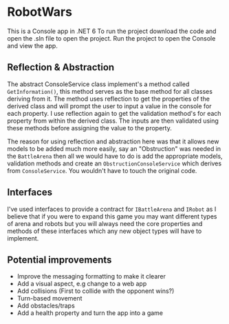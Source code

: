 # RobotWars
This is a Console app in .NET 6
To run the project download the code and open the .sln file to open the project. Run the project to open the Console and view the app.

## Reflection & Abstraction
The abstract ConsoleService class implement's a method called `GetInformation()`, this method serves as the base method for all classes deriving from it. The method uses reflection to get the properties of the derived class and will prompt the user to input a value in the console for each property. I use reflection again to get the validation method's for each property from within the derived class. The inputs are then validated using these methods before assigning the value to the property.

The reason for using reflection and abstraction here was that it allows new models to be added much more easily, say an "Obstruction" was needed in the `BattleArena` then all we would have to do is add the appropriate models, validation methods and create an `ObstructionConsoleService` which derives from `ConsoleService`. You wouldn't have to touch the original code. 

## Interfaces
I've used interfaces to provide a contract for `IBattleArena` and `IRobot` as I believe that if you were to expand this game you may want different types of arena and robots but you will always need the core properties and methods of these interfaces which any new object types will have to implement.


## Potential improvements
* Improve the messaging formatting to make it clearer 
* Add a visual aspect, e.g change to a web app
* Add collisions (First to collide with the opponent wins?) 
* Turn-based movement
* Add obstacles/traps
* Add a health property and turn the app into a game

